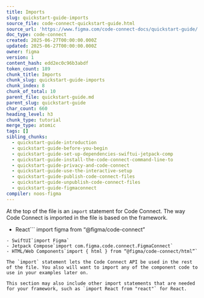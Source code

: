 ```yaml
---
title: Imports
slug: quickstart-guide-imports
source_file: code-connect-quickstart-guide.html
source_url: 'https://www.figma.com/code-connect-docs/quickstart-guide/'
doc_type: code-connect
created: 2025-06-27T00:00:00.000Z
updated: 2025-06-27T00:00:00.000Z
owner: figma
version: 1
content_hash: edd2ec0c96b3abdf
token_count: 189
chunk_title: Imports
chunk_slug: quickstart-guide-imports
chunk_index: 8
chunk_of_total: 10
parent_file: quickstart-guide.md
parent_slug: quickstart-guide
char_count: 660
heading_level: h3
chunk_type: tutorial
merge_type: atomic
tags: []
sibling_chunks:
  - quickstart-guide-introduction
  - quickstart-guide-before-you-begin
  - quickstart-guide-set-up-dependencies-swiftui-jetpack-comp
  - quickstart-guide-install-the-code-connect-command-line-to
  - quickstart-guide-privacy-and-code-connect
  - quickstart-guide-use-the-interactive-setup
  - quickstart-guide-publish-code-connect-files
  - quickstart-guide-unpublish-code-connect-files
  - quickstart-guide-figmaconnect
compiler: noos-figma
---
```


At the top of the file is an `import` statement for Code Connect. The way Code Connect is imported in the file is based on the framework.

- React```
import figma from “@figma/code-connect”
```
- SwiftUI`import Figma`
- Jetpack Compose`import com.figma.code.connect.FigmaConnect`
- HTML/Web Components`import { html } from “@figma/code-connect/html”`

The `import` statement lets the Code Connect API be used in the rest of the file. You also will want to import any of the component code to use in your examples later on.

This section may also include other import statements that are needed for your framework, such as `import React from "react"` for React.
